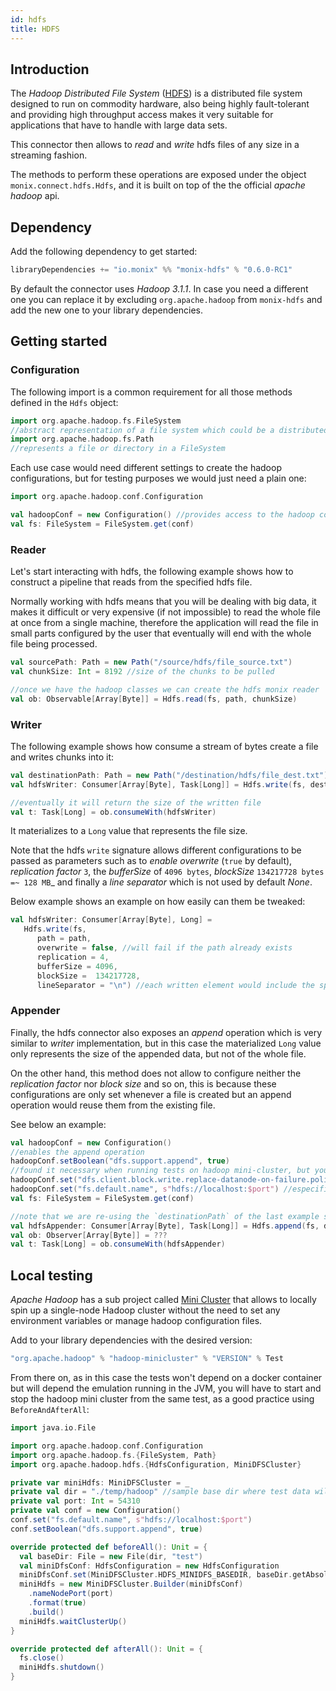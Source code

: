 ```yaml
---
id: hdfs
title: HDFS
---
```


## Introduction

The _Hadoop Distributed File System_ ([HDFS](https://hadoop.apache.org/docs/r1.2.1/hdfs_design.html)) is a distributed file system designed to run on commodity hardware, 
also being highly fault-tolerant and providing high throughput access makes it very suitable for applications that have to handle with large data sets.

This connector then allows to _read_ and _write_ hdfs files of any size in a streaming fashion.

The methods to perform these operations are exposed under the object ```monix.connect.hdfs.Hdfs```, 
and it is built on top of the the official _apache hadoop_ api.  

## Dependency

Add the following dependency to get started:

```scala 
libraryDependencies += "io.monix" %% "monix-hdfs" % "0.6.0-RC1"
```

By default the connector uses _Hadoop 3.1.1_. In case you need a different one you can replace it by excluding `org.apache.hadoop` from `monix-hdfs` and add the new one to your library dependencies.

## Getting started

### Configuration

The following import is a common requirement for all those methods defined in the `Hdfs` object:
```scala
import org.apache.hadoop.fs.FileSystem
//abstract representation of a file system which could be a distributed or a local one.
import org.apache.hadoop.fs.Path
//represents a file or directory in a FileSystem
```

Each use case would need different settings to create the hadoop configurations, but 
 for testing purposes we would just need a plain one: 
 
```scala
import org.apache.hadoop.conf.Configuration

val hadoopConf = new Configuration() //provides access to the hadoop configurable parameters
val fs: FileSystem = FileSystem.get(conf)
```
 
 ### Reader
 
Let's start interacting with hdfs, the following example shows how to construct a pipeline that reads from the specified hdfs file.

Normally working with hdfs means that you will be dealing with big data, it makes it difficult or very expensive (if not impossible) to read the whole file at once from a single machine,
 therefore the application will read the file in small parts configured by the user that eventually will end with the whole file being processed. 

```scala
val sourcePath: Path = new Path("/source/hdfs/file_source.txt")
val chunkSize: Int = 8192 //size of the chunks to be pulled

//once we have the hadoop classes we can create the hdfs monix reader
val ob: Observable[Array[Byte]] = Hdfs.read(fs, path, chunkSize)
```

 ### Writer

The following example shows how consume a stream of bytes create a file and writes chunks into it:
 
 ```scala
val destinationPath: Path = new Path("/destination/hdfs/file_dest.txt")
val hdfsWriter: Consumer[Array[Byte], Task[Long]] = Hdfs.write(fs, destinationPath) 

//eventually it will return the size of the written file
val t: Task[Long] = ob.consumeWith(hdfsWriter) 
 ```
It materializes to a `Long` value that represents the file size.

Note that the hdfs `write` signature allows different configurations to be passed as parameters such as to
_enable overwrite_ (`true` by default), _replication factor_ `3`, the _bufferSize_  of `4096 bytes`, _blockSize_ `134217728 bytes =~ 128 MB`_ 
and finally a _line separator_ which is not used by default _None_.

Below example shows an example on how easily can them be tweaked:

```scala
val hdfsWriter: Consumer[Array[Byte], Long] = 
   Hdfs.write(fs,
      path = path, 
      overwrite = false, //will fail if the path already exists
      replication = 4, 
      bufferSize = 4096,
      blockSize =  134217728, 
      lineSeparator = "\n") //each written element would include the specified line separator 
```        

 ### Appender

Finally, the hdfs connector also exposes an _append_ operation which is very similar to _writer_ implementation, 
but in this case the materialized `Long` value only represents the size of the appended data, but not of the whole file. 

On the other hand, this method does not allow to configure neither the _replication factor_ nor _block size_ and so on, this is because
these configurations are only set whenever a file is created but an append operation would reuse them from the existing file.

See below an example:

```scala
val hadoopConf = new Configuration() 
//enables the append operation
hadoopConf.setBoolean("dfs.support.append", true)
//found it necessary when running tests on hadoop mini-cluster, but you should tweak the hadoopConf accordingly to your use case
hadoopConf.set("dfs.client.block.write.replace-datanode-on-failure.policy", "NEVER") 
hadoopConf.set("fs.default.name", s"hdfs://localhost:$port") //especifies the local endpoint of the test hadoop minicluster
val fs: FileSystem = FileSystem.get(conf)

//note that we are re-using the `destinationPath` of the last example since should already exist
val hdfsAppender: Consumer[Array[Byte], Task[Long]] = Hdfs.append(fs, destinationPath) 
val ob: Observer[Array[Byte]] = ???
val t: Task[Long] = ob.consumeWith(hdfsAppender) 
```
 
## Local testing
 
 _Apache Hadoop_ has a sub project called [Mini Cluster](https://mvnrepository.com/artifact/org.apache.hadoop/hadoop-minicluster) 
 that allows to locally spin up a single-node Hadoop cluster without the need to set any environment variables or manage hadoop configuration files.
  
Add to your library dependencies with the desired version:
 
```scala
"org.apache.hadoop" % "hadoop-minicluster" % "VERSION" % Test
```

From there on, as in this case the tests won't depend on a docker container but will depend the emulation running in the JVM, 
you will have to start and stop the hadoop mini cluster from the same test, as a good practice using `BeforeAndAfterAll`:

```scala
import java.io.File

import org.apache.hadoop.conf.Configuration
import org.apache.hadoop.fs.{FileSystem, Path}
import org.apache.hadoop.hdfs.{HdfsConfiguration, MiniDFSCluster}

private var miniHdfs: MiniDFSCluster = _
private val dir = "./temp/hadoop" //sample base dir where test data will be stored
private val port: Int = 54310 
private val conf = new Configuration()
conf.set("fs.default.name", s"hdfs://localhost:$port")
conf.setBoolean("dfs.support.append", true)

override protected def beforeAll(): Unit = {
  val baseDir: File = new File(dir, "test")
  val miniDfsConf: HdfsConfiguration = new HdfsConfiguration
  miniDfsConf.set(MiniDFSCluster.HDFS_MINIDFS_BASEDIR, baseDir.getAbsolutePath)
  miniHdfs = new MiniDFSCluster.Builder(miniDfsConf)
    .nameNodePort(port)
    .format(true)
    .build()
  miniHdfs.waitClusterUp()
}

override protected def afterAll(): Unit = {
  fs.close()
  miniHdfs.shutdown()
}
```
